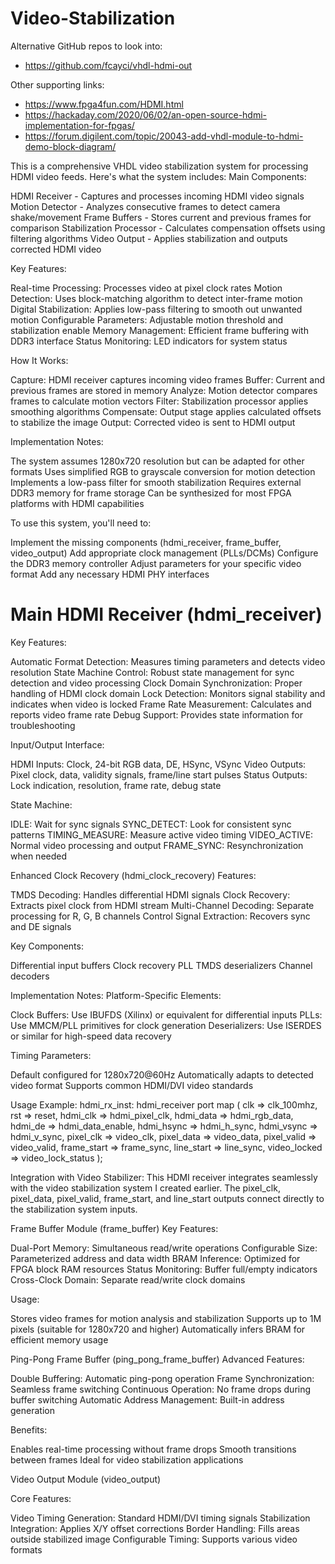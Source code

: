 # Video-Stabilization

Alternative GitHub repos to look into:

- https://github.com/fcayci/vhdl-hdmi-out

Other supporting links:

- https://www.fpga4fun.com/HDMI.html
- https://hackaday.com/2020/06/02/an-open-source-hdmi-implementation-for-fpgas/
- https://forum.digilent.com/topic/20043-add-vhdl-module-to-hdmi-demo-block-diagram/

This is a comprehensive VHDL video stabilization system for processing HDMI video feeds. Here's what the system includes:
Main Components:

HDMI Receiver - Captures and processes incoming HDMI video signals
Motion Detector - Analyzes consecutive frames to detect camera shake/movement
Frame Buffers - Stores current and previous frames for comparison
Stabilization Processor - Calculates compensation offsets using filtering algorithms
Video Output - Applies stabilization and outputs corrected HDMI video

Key Features:

Real-time Processing: Processes video at pixel clock rates
Motion Detection: Uses block-matching algorithm to detect inter-frame motion
Digital Stabilization: Applies low-pass filtering to smooth out unwanted motion
Configurable Parameters: Adjustable motion threshold and stabilization enable
Memory Management: Efficient frame buffering with DDR3 interface
Status Monitoring: LED indicators for system status

How It Works:

Capture: HDMI receiver captures incoming video frames
Buffer: Current and previous frames are stored in memory
Analyze: Motion detector compares frames to calculate motion vectors
Filter: Stabilization processor applies smoothing algorithms
Compensate: Output stage applies calculated offsets to stabilize the image
Output: Corrected video is sent to HDMI output

Implementation Notes:

The system assumes 1280x720 resolution but can be adapted for other formats
Uses simplified RGB to grayscale conversion for motion detection
Implements a low-pass filter for smooth stabilization
Requires external DDR3 memory for frame storage
Can be synthesized for most FPGA platforms with HDMI capabilities

To use this system, you'll need to:

Implement the missing components (hdmi_receiver, frame_buffer, video_output)
Add appropriate clock management (PLLs/DCMs)
Configure the DDR3 memory controller
Adjust parameters for your specific video format
Add any necessary HDMI PHY interfaces

# Main HDMI Receiver (hdmi_receiver)
Key Features:

Automatic Format Detection: Measures timing parameters and detects video resolution
State Machine Control: Robust state management for sync detection and video processing
Clock Domain Synchronization: Proper handling of HDMI clock domain
Lock Detection: Monitors signal stability and indicates when video is locked
Frame Rate Measurement: Calculates and reports video frame rate
Debug Support: Provides state information for troubleshooting

Input/Output Interface:

HDMI Inputs: Clock, 24-bit RGB data, DE, HSync, VSync
Video Outputs: Pixel clock, data, validity signals, frame/line start pulses
Status Outputs: Lock indication, resolution, frame rate, debug state

State Machine:

IDLE: Wait for sync signals
SYNC_DETECT: Look for consistent sync patterns
TIMING_MEASURE: Measure active video timing
VIDEO_ACTIVE: Normal video processing and output
FRAME_SYNC: Resynchronization when needed

Enhanced Clock Recovery (hdmi_clock_recovery)
Features:

TMDS Decoding: Handles differential HDMI signals
Clock Recovery: Extracts pixel clock from HDMI stream
Multi-Channel Decoding: Separate processing for R, G, B channels
Control Signal Extraction: Recovers sync and DE signals

Key Components:

Differential input buffers
Clock recovery PLL
TMDS deserializers
Channel decoders

Implementation Notes:
Platform-Specific Elements:

Clock Buffers: Use IBUFDS (Xilinx) or equivalent for differential inputs
PLLs: Use MMCM/PLL primitives for clock generation
Deserializers: Use ISERDES or similar for high-speed data recovery

Timing Parameters:

Default configured for 1280x720@60Hz
Automatically adapts to detected video format
Supports common HDMI/DVI video standards

Usage Example:
hdmi_rx_inst: hdmi_receiver
    port map (
        clk => clk_100mhz,
        rst => reset,
        hdmi_clk => hdmi_pixel_clk,
        hdmi_data => hdmi_rgb_data,
        hdmi_de => hdmi_data_enable,
        hdmi_hsync => hdmi_h_sync,
        hdmi_vsync => hdmi_v_sync,
        pixel_clk => video_clk,
        pixel_data => video_data,
        pixel_valid => video_valid,
        frame_start => frame_sync,
        line_start => line_sync,
        video_locked => video_lock_status
    );

Integration with Video Stabilizer:
This HDMI receiver integrates seamlessly with the video stabilization system I created earlier. The pixel_clk, pixel_data, pixel_valid, frame_start, and line_start outputs connect directly to the stabilization system inputs.

Frame Buffer Module (frame_buffer)
Key Features:

Dual-Port Memory: Simultaneous read/write operations
Configurable Size: Parameterized address and data width
BRAM Inference: Optimized for FPGA block RAM resources
Status Monitoring: Buffer full/empty indicators
Cross-Clock Domain: Separate read/write clock domains

Usage:

Stores video frames for motion analysis and stabilization
Supports up to 1M pixels (suitable for 1280x720 and higher)
Automatically infers BRAM for efficient memory usage

Ping-Pong Frame Buffer (ping_pong_frame_buffer)
Advanced Features:

Double Buffering: Automatic ping-pong operation
Frame Synchronization: Seamless frame switching
Continuous Operation: No frame drops during buffer switching
Automatic Address Management: Built-in address generation

Benefits:

Enables real-time processing without frame drops
Smooth transitions between frames
Ideal for video stabilization applications

Video Output Module (video_output)

Core Features:

Video Timing Generation: Standard HDMI/DVI timing signals
Stabilization Integration: Applies X/Y offset corrections
Border Handling: Fills areas outside stabilized image
Configurable Timing: Supports various video formats


